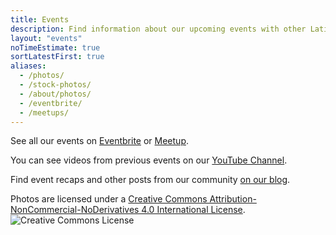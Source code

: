 ```yaml
---
title: Events
description: Find information about our upcoming events with other Latinx in Tech.
layout: "events"
noTimeEstimate: true
sortLatestFirst: true
aliases:
  - /photos/
  - /stock-photos/
  - /about/photos/
  - /eventbrite/
  - /meetups/
---
```


See all our events on [Eventbrite](https://techqueria.eventbrite.com) or [Meetup](https://meetup.com/techqueria/).

You can see videos from previous events on our [YouTube Channel](https://www.youtube.com/channel/UCUhXR0BOgyqrS1E_Sr4PVjQ).

Find event recaps and other posts from our community [on our blog](/blog/).

Photos are licensed under a <a rel="license" href="https://creativecommons.org/licenses/by-nc-nd/4.0/">Creative Commons Attribution-NonCommercial-NoDerivatives 4.0 International License</a>. <img alt="Creative Commons License" style="border-width:0" src="https://i.creativecommons.org/l/by-nc-nd/4.0/88x31.png" />
